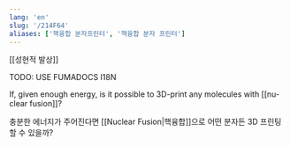 ```yaml
---
lang: 'en'
slug: '/214F64'
aliases: ['핵융합 분자프린터', '핵융합 분자 프린터']
---
```


[[성현적 발상]]


TODO: USE FUMADOCS I18N

<div lang='en-US'>

If, given enough energy, is it possible to 3D-print any molecules with [[nuclear fusion]]?

</div>


<div lang='ko-KR'>

충분한 에너지가 주어진다면 [[Nuclear Fusion|핵융합]]으로 어떤 분자든 3D 프린팅할 수 있을까?

</div>

